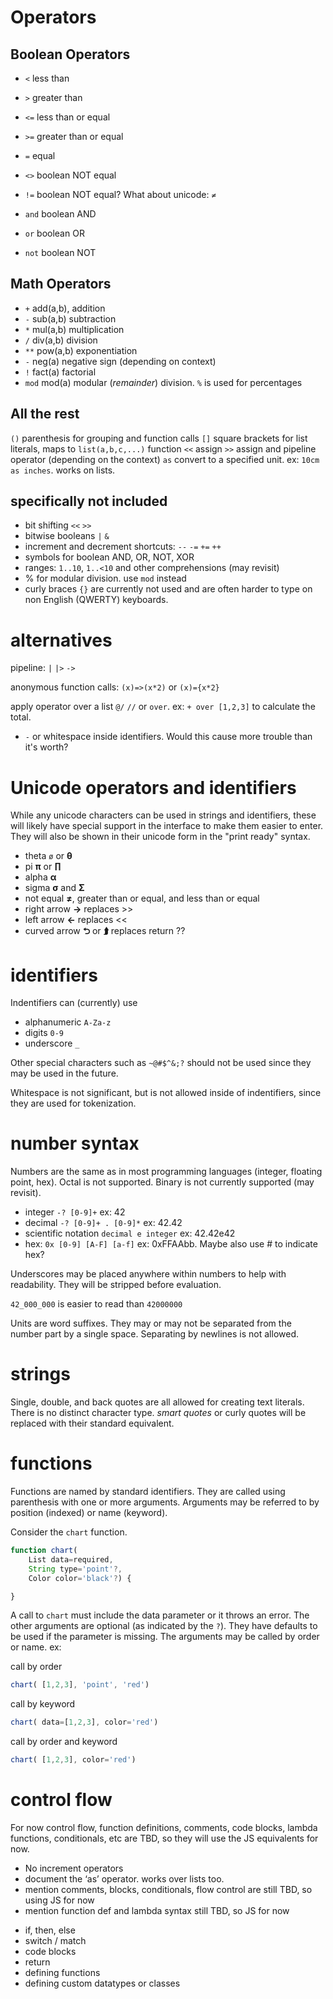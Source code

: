 

# Operators

## Boolean Operators

* `<` less than
* `>` greater than
* `<=` less than or equal
* `>=` greater than or equal
* `=`  equal 
* `<>` boolean NOT equal
* `!=` boolean NOT equal?  What about unicode: `≠`

* `and` boolean AND
* `or`  boolean OR
* `not` boolean NOT

## Math Operators

* `+` add(a,b), addition
* `-` sub(a,b) subtraction
* `*` mul(a,b) multiplication
* `/` div(a,b) division
* `**` pow(a,b)  exponentiation
* `-` neg(a)  negative sign (depending on context)
* `!` fact(a) factorial
* `mod` mod(a) modular (*remainder*) division. `%` is used for percentages

## All the rest

`()` parenthesis for grouping and function calls
`[]` square brackets for list literals, maps to `list(a,b,c,...)` function
`<<` assign
`>>` assign and pipeline operator (depending on the context)
`as` convert to a specified unit. ex: `10cm as inches`. works on lists.


## specifically not included

* bit shifting `<<` `>>`
* bitwise booleans `|` `&`
* increment and decrement shortcuts:  `--` `-=` `+=` `++`
* symbols for boolean AND, OR, NOT, XOR
* ranges: `1..10`, `1..<10` and other comprehensions (may revisit)
* % for modular division. use `mod` instead
* curly braces `{}` are currently not used and are often harder to type on non English (QWERTY) keyboards.


# alternatives

pipeline: `|` `|>` `->`

anonymous function calls: `(x)=>(x*2)` or `(x)={x*2}`

apply operator over a list `@/` `//` or `over`.  ex:  `+ over [1,2,3]` to calculate the total.

* `-` or whitespace inside identifiers. Would this cause more trouble than it's worth?


# Unicode operators and identifiers

While any unicode characters can be used in strings and identifiers, 
these will likely have special support in the interface to make them easier
to enter. They will also be shown in their unicode form in the "print ready" syntax.

* theta `ø` or **&#952;**
* pi **π** or **∏**
* alpha **&#945;**
* sigma **&#963;** and **&#931;**
* not equal **&#8800;**, greater than or equal, and less than or equal
* right arrow **&#8594;** replaces >> 
* left arrow **&#8592;** replaces <<
* curved arrow **&#11148;** or **&#11181;** replaces return ??


# identifiers

Indentifiers can (currently) use
* alphanumeric `A-Za-z`
* digits `0-9`
* underscore `_`


Other special characters such as `~@#$^&;?` should not 
be used since they may be used in the future.

Whitespace is not significant, but is not allowed inside of indentifiers, since they
are used for tokenization.

# number syntax

Numbers are the same as in most programming languages
(integer, floating point, hex). Octal is not supported. 
Binary is not currently supported (may revisit).


* integer `-? [0-9]+`  ex: 42
* decimal `-? [0-9]+ . [0-9]*` ex: 42.42
* scientific notation `decimal e integer` ex: 42.42e42
* hex: `0x [0-9] [A-F] [a-f]` ex: 0xFFAAbb.  Maybe also use # to indicate hex?

Underscores may be placed
anywhere within numbers to help with readability. They will
be stripped before evaluation.

`42_000_000` is easier to read than `42000000`

Units are word suffixes. They may or may not be separated
from the number part by a single space. Separating by newlines
is not allowed.

# strings

Single, double, and back quotes are all allowed for creating text literals.
There is no distinct character type.  *smart quotes* or curly quotes
will be replaced with their standard equivalent.

# functions

Functions are named by standard identifiers. They are called
using parenthesis with one or more arguments. Arguments
may be referred to by position (indexed) or name (keyword). 


Consider the `chart` function.
```javascript
function chart(
    List data=required, 
    String type='point'?, 
    Color color='black'?) {

}
```

A call to `chart` must include the data parameter or it
throws an error. The other arguments are optional
(as indicated by the `?`). They have defaults to be used
if the parameter is missing.  The arguments may be
called by order or name. ex:

call by order
```javascript
chart( [1,2,3], 'point', 'red')
```
call by keyword
```javascript
chart( data=[1,2,3], color='red')
```
call by order and keyword
```javascript
chart( [1,2,3], color='red')
```



# control flow

For now control flow, function definitions, comments, code blocks, lambda functions,
conditionals, etc are TBD, so they will use the JS equivalents for now.

- No increment operators 
- document the ‘as’ operator. works over lists too.
- mention comments, blocks, conditionals, flow control are still TBD, so using JS for now
- mention function def and lambda syntax still TBD, so JS for now


* if, then, else
* switch / match
* code blocks
* return
* defining functions
* defining custom datatypes or classes







